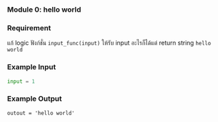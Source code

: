 ### Module 0: hello world

### Requirement
แก้ logic ฟังก์ชั่น `input_func(input)` ให้รับ input อะไรก็ได้แต่ return string `hello world`

### Example Input
```python
input = 1
```

### Example Output
```
outout = 'hello world'
```
